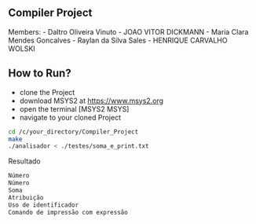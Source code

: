 ## Compiler Project

Members:
	- Daltro Oliveira Vinuto
 	- JOAO VITOR DICKMANN
 	- Maria Clara Mendes Goncalves
  	- Raylan da Silva Sales
   	- HENRIQUE CARVALHO WOLSKI

## How to Run?

- clone the Project  
- download MSYS2 at https://www.msys2.org  
- open the terminal [MSYS2 MSYS]  
- navigate to your cloned Project  

```bash
cd /c/your_directory/Compiler_Project
make
./analisador < ./testes/soma_e_print.txt
```
Resultado
```bash
Número
Número
Soma
Atribuição
Uso de identificador
Comando de impressão com expressão
```
